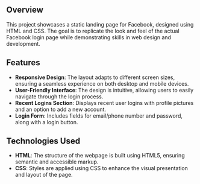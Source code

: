## Overview

This project showcases a static landing page for Facebook, designed using HTML and CSS. The goal is to replicate the look and feel of the actual Facebook login page while demonstrating skills in web design and development.

## Features

- **Responsive Design**: The layout adapts to different screen sizes, ensuring a seamless experience on both desktop and mobile devices.
- **User-Friendly Interface**: The design is intuitive, allowing users to easily navigate through the login process.
- **Recent Logins Section**: Displays recent user logins with profile pictures and an option to add a new account.
- **Login Form**: Includes fields for email/phone number and password, along with a login button.

## Technologies Used

- **HTML**: The structure of the webpage is built using HTML5, ensuring semantic and accessible markup.
- **CSS**: Styles are applied using CSS to enhance the visual presentation and layout of the page.
